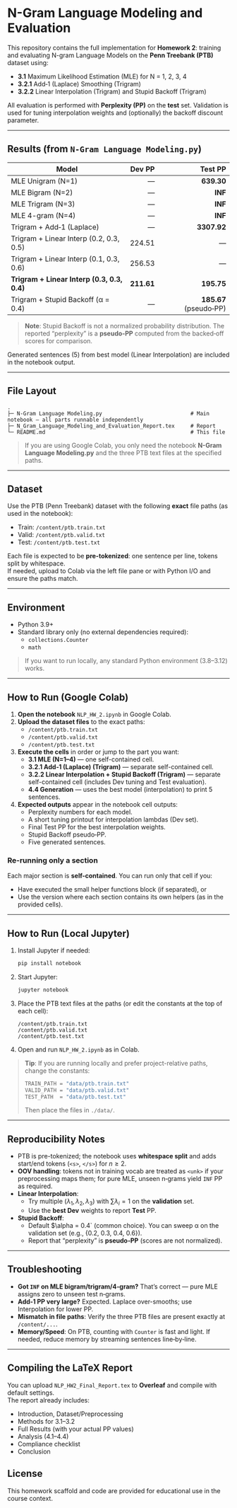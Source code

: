 
# N-Gram Language Modeling and Evaluation

This repository contains the full implementation for **Homework 2**: training and evaluating N-gram Language Models on the **Penn Treebank (PTB)** dataset using:
- **3.1** Maximum Likelihood Estimation (MLE) for N = 1, 2, 3, 4
- **3.2.1** Add‑1 (Laplace) Smoothing (Trigram)
- **3.2.2** Linear Interpolation (Trigram) and Stupid Backoff (Trigram)

All evaluation is performed with **Perplexity (PP)** on the **test** set. Validation is used for tuning interpolation weights and (optionally) the backoff discount parameter.

---

## Results (from `N-Gram Language Modeling.py`)

| Model | Dev PP | Test PP |
|---|---:|---:|
| MLE Unigram (N=1) | — | **639.30** |
| MLE Bigram (N=2) | — | **INF** |
| MLE Trigram (N=3) | — | **INF** |
| MLE 4-gram (N=4) | — | **INF** |
| Trigram + Add‑1 (Laplace) | — | **3307.92** |
| Trigram + Linear Interp (0.2, 0.3, 0.5) | 224.51 | — |
| Trigram + Linear Interp (0.1, 0.3, 0.6) | 256.53 | — |
| **Trigram + Linear Interp (0.3, 0.3, 0.4)** | **211.61** | **195.75** |
| Trigram + Stupid Backoff (α = 0.4) | — | **185.67** (pseudo‑PP) |

> **Note**: Stupid Backoff is not a normalized probability distribution. The reported “perplexity” is a **pseudo‑PP** computed from the backed‑off scores for comparison.

Generated sentences (5) from best model (Linear Interpolation) are included in the notebook output.

---

## File Layout

```
.
├─ N-Gram Language Modeling.py                            # Main notebook — all parts runnable independently
├─ N_Gram_Language_Modeling_and_Evaluation_Report.tex     # Report
└─ README.md                                              # This file
```

> If you are using Google Colab, you only need the notebook **N-Gram Language Modeling.py** and the three PTB text files at the specified paths.

---

## Dataset

Use the PTB (Penn Treebank) dataset with the following **exact** file paths (as used in the notebook):

- Train:  `/content/ptb.train.txt`  
- Valid:  `/content/ptb.valid.txt`  
- Test:   `/content/ptb.test.txt`

Each file is expected to be **pre-tokenized**: one sentence per line, tokens split by whitespace.  
If needed, upload to Colab via the left file pane or with Python I/O and ensure the paths match.

---

## Environment

- Python 3.9+
- Standard library only (no external dependencies required):
  - `collections.Counter`
  - `math`

> If you want to run locally, any standard Python environment (3.8–3.12) works.

---

## How to Run (Google Colab)

1. **Open the notebook** `NLP_HW_2.ipynb` in Google Colab.
2. **Upload the dataset files** to the exact paths:
   - `/content/ptb.train.txt`
   - `/content/ptb.valid.txt`
   - `/content/ptb.test.txt`
3. **Execute the cells** in order or jump to the part you want:
   - **3.1 MLE (N=1–4)** — one self-contained cell.  
   - **3.2.1 Add‑1 (Laplace) (Trigram)** — separate self-contained cell.  
   - **3.2.2 Linear Interpolation + Stupid Backoff (Trigram)** — separate self-contained cell (includes Dev tuning and Test evaluation).  
   - **4.4 Generation** — uses the best model (interpolation) to print 5 sentences.
4. **Expected outputs** appear in the notebook cell outputs:
   - Perplexity numbers for each model.
   - A short tuning printout for interpolation lambdas (Dev set).
   - Final Test PP for the best interpolation weights.
   - Stupid Backoff pseudo‑PP.
   - Five generated sentences.

### Re-running only a section
Each major section is **self-contained**. You can run only that cell if you:
- Have executed the small helper functions block (if separated), or
- Use the version where each section contains its own helpers (as in the provided cells).

---

## How to Run (Local Jupyter)

1. Install Jupyter if needed:
   ```bash
   pip install notebook
   ```
2. Start Jupyter:
   ```bash
   jupyter notebook
   ```
3. Place the PTB text files at the paths (or edit the constants at the top of each cell):
   ```text
   /content/ptb.train.txt
   /content/ptb.valid.txt
   /content/ptb.test.txt
   ```
4. Open and run `NLP_HW_2.ipynb` as in Colab.

> **Tip**: If you are running locally and prefer project-relative paths, change the constants:
> ```python
> TRAIN_PATH = "data/ptb.train.txt"
> VALID_PATH = "data/ptb.valid.txt"
> TEST_PATH  = "data/ptb.test.txt"
> ```
> Then place the files in `./data/`.

---

## Reproducibility Notes

- PTB is pre-tokenized; the notebook uses **whitespace split** and adds start/end tokens (`<s>`, `</s>`) for $n \ge 2$.
- **OOV handling**: tokens not in training vocab are treated as `<unk>` if your preprocessing maps them; for pure MLE, unseen n‑grams yield `INF` PP as required.
- **Linear Interpolation**:
  - Try multiple $(\lambda_1,\lambda_2,\lambda_3)$ with $\sum \lambda_i = 1$ on the **validation** set.
  - Use the **best Dev** weights to report **Test** PP.
- **Stupid Backoff**:
  - Default $\alpha = 0.4` (common choice). You can sweep α on the validation set (e.g., {0.2, 0.3, 0.4, 0.6}).
  - Report that “perplexity” is **pseudo‑PP** (scores are not normalized).

---

## Troubleshooting

- **Got `INF` on MLE bigram/trigram/4‑gram?** That’s correct — pure MLE assigns zero to unseen test n‑grams.
- **Add‑1 PP very large?** Expected. Laplace over-smooths; use Interpolation for lower PP.
- **Mismatch in file paths**: Verify the three PTB files are present exactly at `/content/...`.  
- **Memory/Speed**: On PTB, counting with `Counter` is fast and light. If needed, reduce memory by streaming sentences line‑by‑line.

---

## Compiling the LaTeX Report

You can upload `NLP_HW2_Final_Report.tex` to **Overleaf** and compile with default settings.  
The report already includes:
- Introduction, Dataset/Preprocessing
- Methods for 3.1–3.2
- Full Results (with your actual PP values)
- Analysis (4.1–4.4)
- Compliance checklist
- Conclusion

## License
This homework scaffold and code are provided for educational use in the course context.
